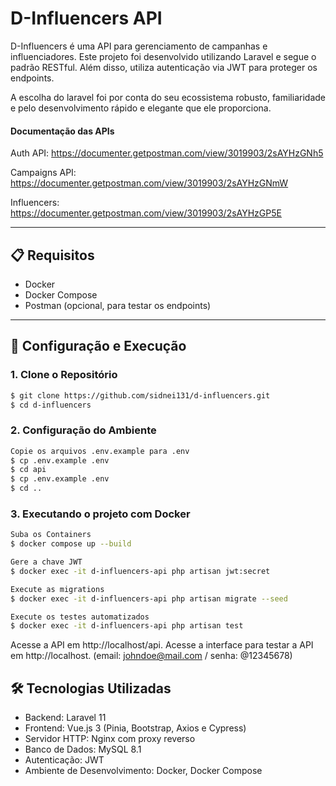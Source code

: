 # D-Influencers API

D-Influencers é uma API para gerenciamento de campanhas e influenciadores. Este projeto foi desenvolvido utilizando Laravel e segue o padrão RESTful. Além disso, utiliza autenticação via JWT para proteger os endpoints.

A escolha do laravel foi por conta do seu ecossistema robusto, familiaridade e pelo desenvolvimento rápido e elegante que ele proporciona.

#### Documentação das APIs

Auth API: https://documenter.getpostman.com/view/3019903/2sAYHzGNh5

Campaigns API: https://documenter.getpostman.com/view/3019903/2sAYHzGNmW

Influencers: https://documenter.getpostman.com/view/3019903/2sAYHzGP5E

---

## 📋 Requisitos

- Docker
- Docker Compose
- Postman (opcional, para testar os endpoints)

---

## 🚀 Configuração e Execução

### 1. Clone o Repositório

```bash
$ git clone https://github.com/sidnei131/d-influencers.git
$ cd d-influencers
```

### 2. Configuração do Ambiente

```bash
Copie os arquivos .env.example para .env
$ cp .env.example .env
$ cd api
$ cp .env.example .env
$ cd ..
```

### 3. Executando o projeto com Docker

```bash
Suba os Containers
$ docker compose up --build

Gere a chave JWT
$ docker exec -it d-influencers-api php artisan jwt:secret

Execute as migrations
$ docker exec -it d-influencers-api php artisan migrate --seed

Execute os testes automatizados
$ docker exec -it d-influencers-api php artisan test
```

Acesse a API em http://localhost/api.
Acesse a interface para testar a API em http://localhost. (email: johndoe@mail.com / senha: @12345678)


## 🛠️ Tecnologias Utilizadas

- Backend: Laravel 11
- Frontend: Vue.js 3 (Pinia, Bootstrap, Axios e Cypress)
- Servidor HTTP: Nginx com proxy reverso
- Banco de Dados: MySQL 8.1
- Autenticação: JWT
- Ambiente de Desenvolvimento: Docker, Docker Compose
